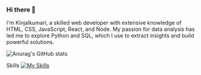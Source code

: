 ### Hi there 👋

I'm Kinjalkumari, a skilled web developer with extensive knowledge of HTML, CSS, JavaScript, React, and Node. My passion for data analysis has led me to explore Python and SQL, which I use to extract insights and build powerful solutions.

![Anurag's GitHub stats](https://github-readme-stats.vercel.app/api?username=KIN156&show_icons=true&theme=radical)

Skills
[![My Skills](https://skillicons.dev/icons?i=js,html,css,wasm)](https://skillicons.dev)
